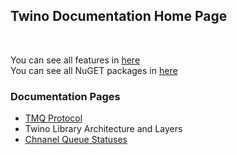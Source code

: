 ## Twino Documentation Home Page
<br>

You can see all features in [here](https://github.com/mhelvacikoylu/twino/blob/v2/docs/Features.MD)<br>
You can see all NuGET packages in [here](https://github.com/mhelvacikoylu/twino/blob/v2/docs/Packages.MD)<br>

### Documentation Pages

* [TMQ Protocol](https://github.com/mhelvacikoylu/twino/blob/v2/docs/TMQ%20Protocol.MD)
* Twino Library Architecture and Layers
* [Chnanel Queue Statuses](https://github.com/mhelvacikoylu/twino/blob/v2/docs/Queue%20Statuses.MD)

